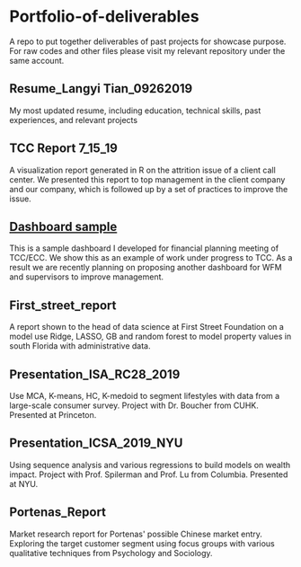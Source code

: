 # Portfolio-of-deliverables
A repo to put together deliverables of past projects for showcase purpose. For raw codes and other files please visit my relevant repository under the same account.

## Resume_Langyi Tian_09262019
My most updated resume, including education, technical skills, past experiences, and relevant projects

## TCC Report 7_15_19
A visualization report generated in R on the attrition issue of a client call center. We presented this report to top management in the client company and our company, which is followed up by a set of practices to improve the issue.

## [Dashboard sample](https://ltian.shinyapps.io/dashboard_planning/)
This is a sample dashboard I developed for financial planning meeting of TCC/ECC. We show this as an example of work under progress to TCC.
As a result we are recently planning on proposing another dashboard for WFM and supervisors to improve management.

## First_street_report
A report shown to the head of data science at First Street Foundation on a model use Ridge, LASSO, GB and random forest to model property values in south Florida with administrative data.

## Presentation_ISA_RC28_2019
Use MCA, K-means, HC, K-medoid to segment lifestyles with data from a large-scale consumer survey. Project with Dr. Boucher from CUHK. Presented at Princeton.

## Presentation_ICSA_2019_NYU
Using sequence analysis and various regressions to build models on wealth impact. Project with Prof. Spilerman and Prof. Lu from Columbia. Presented at NYU.

## Portenas_Report
Market research report for Portenas' possible Chinese market entry. Exploring the target customer segment using focus groups with various qualitative techniques from Psychology and Sociology.
